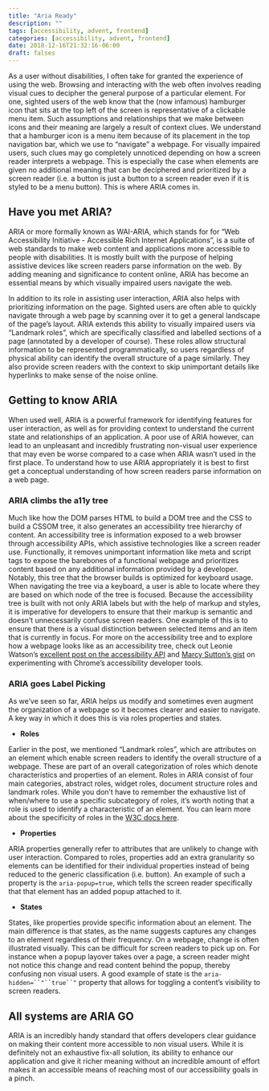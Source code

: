 ```yaml
---
title: "Aria Ready"
description: ""
tags: [accessibility, advent, frontend]
categories: [accessibility, advent, frontend]
date: 2018-12-16T21:32:16-06:00
draft: falses
---
```


As a user without disabilities, I often take for granted the experience of using the web. Browsing and interacting with the web often involves reading visual cues to decipher the general purpose of a particular element. For one, sighted users of the web know that the (now infamous) hamburger icon that sits at the top left of the screen is representative of a clickable menu item. Such assumptions and relationships that we make between icons and their meaning are largely a result of context clues. We understand that a hamburger icon is a menu item because of its placement in the top navigation bar, which we use to “navigate” a webpage. For visually impaired users, such clues may go completely unnoticed depending on how a screen reader interprets a webpage. This is especially the case when elements are given no additional meaning that can be deciphered and prioritized by a screen reader (i.e. a button is just a button to a screen reader even if it is styled to be a menu button). This is where ARIA comes in.

## Have you met ARIA?

ARIA or more formally known as WAI-ARIA, which stands for for “Web Accessibility Initiative - Accessible Rich Internet Applications”, is a suite of web standards to make web content and applications more accessible to people with disabilities. It is mostly built with the purpose of helping assistive devices like screen readers parse information on the web. By adding meaning and significance to content online, ARIA has become an essential means by which visually impaired users navigate the web.

In addition to its role in assisting user interaction, ARIA also helps with prioritizing information on the page. Sighted users are often able to quickly navigate through a web page by scanning over it to get a general landscape of the page’s layout. ARIA extends this ability to visually impaired users via “Landmark roles”, which are specifically classified and labelled sections of a page (annotated by a developer of course). These roles allow structural information to be represented programmatically, so users regardless of physical ability can identify the overall structure of a page similarly. They also provide screen readers with the context to skip unimportant details like hyperlinks to make sense of the noise online.

## Getting to know ARIA

When used well, ARIA is a powerful framework for identifying features for user interaction, as well as for providing context to understand the current state and relationships of an application. A poor use of ARIA however, can lead to an unpleasant and incredibly frustrating non-visual user experience that may even be worse compared to a case when ARIA wasn’t used in the first place. To understand how to use ARIA appropriately it is best to first get a conceptual understanding of how screen readers parse information on a web page.

### ARIA climbs the a11y tree

Much like how the DOM parses HTML to build a DOM tree and the CSS to build a CSSOM tree, it also generates an accessibility tree hierarchy of content. An accessibility tree is information exposed to a web browser through accessibility APIs, which assistive technologies like a screen reader use. Functionally, it removes unimportant information like meta and script tags to expose the barebones of a functional webpage and prioritizes content based on any additional information provided by a developer. Notably, this tree that the browser builds is optimized for keyboard usage. When navigating the tree via a keyboard, a user is able to locate where they are based on which node of the tree is focused. Because the accessibility tree is built with not only ARIA labels but with the help of markup and styles, it is imperative for developers to ensure that their markup is semantic and doesn’t unnecessarily confuse screen readers. One example of this is to ensure that there is a visual distinction between selected items and an item that is currently in focus. For more on the accessibility tree and to explore how a webpage looks like as an accessibility tree, check out Leonie Watson’s [excellent post on the accessibility API](https://www.smashingmagazine.com/2015/03/web-accessibility-with-accessibility-api/) and [Marcy Sutton’s gist](https://gist.github.com/marcysutton/0a42f815878c159517a55e6652e3b23a) on experimenting with Chrome’s accessibility developer tools.

### ARIA goes Label Picking

As we’ve seen so far, ARIA helps us modify and sometimes even augment the organization of a webpage so it becomes clearer and easier to navigate. A key way in which it does this is via roles properties and states.

- **Roles**

Earlier in the post, we mentioned “Landmark roles”, which are attributes on an element which enable screen readers to identify the overall structure of a webpage. These are part of an overall categorization of roles which denote characteristics and properties of an element. Roles in ARIA consist of four main categories, abstract roles, widget roles, document structure roles and landmark roles. While you don’t have to remember the exhaustive list of when/where to use a specific subcategory of roles, it’s worth noting that a role is used to identify a characteristic of an element. You can learn more about the specificity of roles in the [W3C docs here](https://www.w3.org/WAI/PF/aria/roles).

- **Properties**

ARIA properties generally refer to attributes that are unlikely to change with user interaction. Compared to roles, properties add an extra granularity so elements can be identified for their individual properties instead of being reduced to the generic classification (i.e. button). An example of such a property is the `aria-popup=true`, which tells the screen reader specifically that that element has an added popup attached to it.

- **States**

States, like properties provide specific information about an element. The main difference is that states, as the name suggests captures any changes to an element regardless of their frequency. On a webpage, change is often illustrated visually. This can be difficult for screen readers to pick up on. For instance when a popup layover takes over a page, a screen reader might not notice this change and read content behind the popup, thereby confusing non visual users. A good example of state is the ` aria-hidden=``"``true``" ` property that allows for toggling a content’s visibility to screen readers.

## All systems are ARIA GO

ARIA is an incredibly handy standard that offers developers clear guidance on making their content more accessible to non visual users. While it is definitely not an exhaustive fix-all solution, its ability to enhance our application and give it richer meaning without an incredible amount of effort makes it an accessible means of reaching most of our accessibility goals in a pinch.

